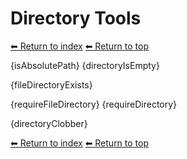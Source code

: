 # Directory Tools

[⬅ Return to index](index.md)
[⬅ Return to top](../index.md)

{isAbsolutePath}
{directoryIsEmpty}

{fileDirectoryExists}

{requireFileDirectory}
{requireDirectory}

{directoryClobber}

[⬅ Return to index](index.md)
[⬅ Return to top](../index.md)
